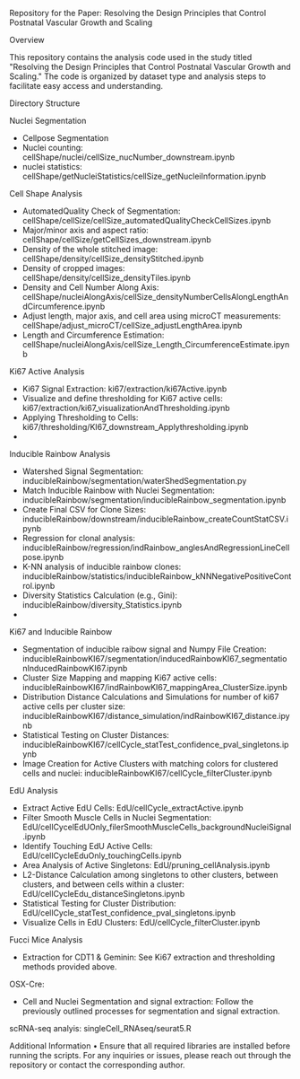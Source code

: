 Repository for the Paper:
Resolving the Design Principles that Control Postnatal Vascular Growth and Scaling

Overview

This repository contains the analysis code used in the study titled "Resolving the Design Principles that Control Postnatal Vascular Growth and Scaling." The code is organized by dataset type and analysis steps to facilitate easy access and understanding.

Directory Structure

Nuclei Segmentation
- Cellpose Segmentation
- Nuclei counting: cellShape/nuclei/cellSize_nucNumber_downstream.ipynb
- nuclei statistics: cellShape/getNucleiStatistics/cellSize_getNucleiInformation.ipynb
  
Cell Shape Analysis
- AutomatedQuality Check of Segmentation: cellShape/cellSize/cellSize_automatedQualityCheckCellSizes.ipynb
- Major/minor axis and aspect ratio: cellShape/cellSize/getCellSizes_downstream.ipynb
- Density of the whole stitched image: cellShape/density/cellSize_densityStitched.ipynb
- Density of cropped images: cellShape/density/cellSize_densityTiles.ipynb
- Density and Cell Number Along Axis: cellShape/nucleiAlongAxis/cellSize_densityNumberCellsAlongLengthAndCircumference.ipynb
- Adjust length, major axis, and cell area using microCT measurements: cellShape/adjust_microCT/cellSize_adjustLengthArea.ipynb
- Length and Circumference Estimation: cellShape/nucleiAlongAxis/cellSize_Length_CircumferenceEstimate.ipynb
  
Ki67 Active Analysis
- Ki67 Signal Extraction: ki67/extraction/ki67Active.ipynb
- Visualize and define thresholding for Ki67 active cells: ki67/extraction/ki67_visualizationAndThresholding.ipynb
- Applying Thresholding to Cells: ki67/thresholding/KI67_downstream_Applythresholding.ipynb
- 
Inducible Rainbow Analysis
- Watershed Signal Segmentation: inducibleRainbow/segmentation/waterShedSegmentation.py
- Match Inducible Rainbow with Nuclei Segmentation: inducibleRainbow/segmentation/inducibleRainbow_segmentation.ipynb
- Create Final CSV for Clone Sizes: inducibleRainbow/downstream/inducibleRainbow_createCountStatCSV.ipynb
- Regression for clonal analysis: inducibleRainbow/regression/indRainbow_anglesAndRegressionLineCellpose.ipynb
- K-NN analysis of inducible rainbow clones: inducibleRainbow/statistics/inducibleRainbow_kNNNegativePositiveControl.ipynb
- Diversity Statistics Calculation (e.g., Gini): inducibleRainbow/diversity_Statistics.ipynb
- 
Ki67 and Inducible Rainbow
- Segmentation of inducible raibow signal and Numpy File Creation: inducibleRainbowKI67/segmentation/inducedRainbowKI67_segmentationInducedRainbowKI67.ipynb
- Cluster Size Mapping and mapping Ki67 active cells: inducibleRainbowKI67/indRainbowKI67_mappingArea_ClusterSize.ipynb
- Distribution Distance Calculations and Simulations for number of ki67 active cells per cluster size: inducibleRainbowKI67/distance_simulation/indRainbowKI67_distance.ipynb
- Statistical Testing on Cluster Distances: inducibleRainbowKI67/cellCycle_statTest_confidence_pval_singletons.ipynb
- Image Creation for Active Clusters with matching colors for clustered cells and nuclei: inducibleRainbowKI67/cellCycle_filterCluster.ipynb
  
EdU Analysis
- Extract Active EdU Cells: EdU/cellCycle_extractActive.ipynb
- Filter Smooth Muscle Cells in Nuclei Segmentation: EdU/cellCycelEdUOnly_filerSmoothMuscleCells_backgroundNucleiSignal.ipynb
- Identify Touching EdU Active Cells: EdU/cellCycleEduOnly_touchingCells.ipynb
- Area Analysis of Active Singletons: EdU/pruning_cellAnalysis.ipynb
- L2-Distance Calculation among singletons to other clusters, between clusters, and between cells within a cluster: EdU/cellCycleEdu_distanceSingletons.ipynb
- Statistical Testing for Cluster Distribution: EdU/cellCycle_statTest_confidence_pval_singletons.ipynb
- Visualize Cells in EdU Clusters: EdU/cellCycle_filterCluster.ipynb
  
Fucci Mice Analysis
- Extraction for CDT1 & Geminin: See Ki67 extraction and thresholding methods provided above.

OSX-Cre: 
- Cell and Nuclei Segmentation and signal extraction: Follow the previously outlined processes for segmentation and signal extraction.

scRNA-seq analyis: 
singleCell_RNAseq/seurat5.R


Additional Information
•	Ensure that all required libraries are installed before running the scripts.
For any inquiries or issues, please reach out through the repository or contact the corresponding author.


